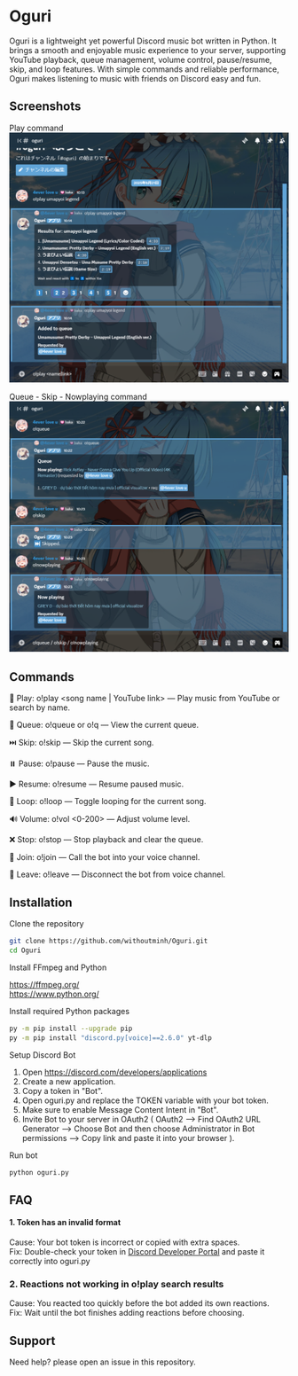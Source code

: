 
# Oguri

Oguri is a lightweight yet powerful Discord music bot written in Python. It brings a smooth and enjoyable music experience to your server, supporting YouTube playback, queue management, volume control, pause/resume, skip, and loop features. With simple commands and reliable performance, Oguri makes listening to music with friends on Discord easy and fun.


## Screenshots
Play command
![Play command](README%20Image/o!play%20name.png?raw=true)

Queue - Skip - Nowplaying command
![Queue - Skip - Nowplaying command](README%20Image/o!queue%20-%20o!skip%20-%20o!nowplaying.png?raw=true)

## Commands
🎵 Play: o!play <song name | YouTube link> — Play music from YouTube or search by name.

📃 Queue: o!queue or o!q — View the current queue.

⏭️ Skip: o!skip — Skip the current song.

⏸️ Pause: o!pause — Pause the music.

▶️ Resume: o!resume — Resume paused music.

🔁 Loop: o!loop — Toggle looping for the current song.

🔊 Volume: o!vol <0-200> — Adjust volume level.

❌ Stop: o!stop — Stop playback and clear the queue.

🎤 Join: o!join — Call the bot into your voice channel.

🚪 Leave: o!leave — Disconnect the bot from voice channel.

## Installation

Clone the repository

```bash
git clone https://github.com/withoutminh/Oguri.git
cd Oguri
```

Install FFmpeg and Python

https://ffmpeg.org/  
https://www.python.org/

Install required Python packages

```bash
py -m pip install --upgrade pip
py -m pip install "discord.py[voice]==2.6.0" yt-dlp
```

Setup Discord Bot
1. Open https://discord.com/developers/applications
2. Create a new application.
3. Copy a token in "Bot".
4. Open oguri.py and replace the TOKEN variable with your bot token.
5. Make sure to enable Message Content Intent in "Bot".
6. Invite Bot to your server in OAuth2 ( OAuth2 --> Find OAuth2 URL Generator --> Choose Bot and then choose Administrator in Bot permissions --> Copy link and paste it into your browser ).

Run bot
```bash
python oguri.py
````

## FAQ
#### 1. Token has an invalid format
Cause: Your bot token is incorrect or copied with extra spaces.  
Fix: Double-check your token in [Discord Developer Portal](https://discord.com/developers/applications) and paste it correctly into oguri.py
### 2. Reactions not working in o!play search results
Cause: You reacted too quickly before the bot added its own reactions.  
Fix: Wait until the bot finishes adding reactions before choosing.

## Support

Need help? please open an issue in this repository.
